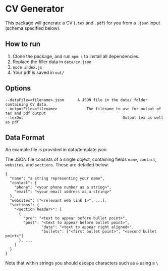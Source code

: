 # CV Generator

This package will generate a CV (`.tex` and `.pdf`) for you from a `.json` input (schema specified below).

## How to run

1. Clone the package, and run `npm i` to install all dependencies.
2. Replace the filler data in `data/cv.json`
3. `node index.js`
4. Your pdf is saved in `out/`

## Options

```
--dataFile=<filename>.json		A JSON file in the data/ folder containing CV data.
--outputFile=<filename>				The filename to use for output of tex and pdf output
--texOut											Output tex as well as pdf
```

## Data Format

An example file is provided in data/template.json

The JSON file consists of a single object, containing fields `name`, `contact`, `websites`, and `sections`. These are detailed below.

```
{
  "name": "a string representing your name",
  "contact": {
    "phone": "<your phone number as a string>",
    "email": "<your email address as a string>"
  },
  "websites": ["<relevant web link 1>", ...],
  "sections": {
    "<section header>": [
      {
        "pre": "<text to appear before bullet point>",
        "post": "<text to appear before bullet point>",
				"date": "<text to appear right aligned>",
				"bullets": ["<first bullet point>", "<second bullet point>"]
      }, ...
    ]
  }
}
```

Note that within strings you should escape characters such as `&` using a `\`
